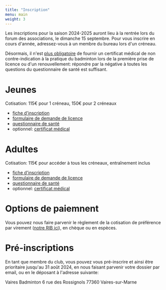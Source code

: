 ```yaml
---
title: "Inscription"
menu: main
weight: 3
---
```


Les inscriptions pour la saison 2024-2025 auront lieu à la rentrée lors du forum des associations, le dimanche 15 septembre. Pour vous inscrire en cours d'année, adressez-vous à un membre du bureau lors d'un créneau.

Désormais, il n'est <a href="https://www.ffbad.org/actualites/actualites/2024/prise-de-licence-suppression-de-la-fourniture-obligatoire-du-certificat-medical" target="_blank">plus obligatoire</a> de fournir un certificat médical de non contre-indication à la pratique du badminton lors de la première prise de licence ou d'un renouvellement: répondre par la négative à toutes les questions du questionnaire de santé est suffisant.


# Jeunes

Cotisation: 115€ pour 1 créneau, 150€ pour 2 créneaux

- <a href="/files/inscription_jeunes_2024.pdf" target="_blank">fiche d'inscription</a>
- <a href="https://frontwebservice.ffbad.org/api/documents/visit/2336" target="_blank">formulaire de demande de licence</a>
- <a href="https://echange.ffbad.org/index.php/s/fLDrPAzzi3pmNbw#pdfviewer" target="_blank">questionnaire de santé</a>
- optionnel: <a href="https://gdb.ffbad.org/2024-2025/Src/GDB-02/GUI02.01F01_PSO_CertificatDeNonContre-Indication_Form.pdf" target="_blank">certificat médical</a>

# Adultes

Cotisation: 115€ pour accéder à tous les créneaux, entraînement inclus

- <a href="/files/inscription_adultes_2024.pdf" target="_blank">fiche d'inscription</a>
- <a href="https://frontwebservice.ffbad.org/api/documents/visit/2335" target="_blank">formulaire de demande de licence</a>
- <a href="https://echange.ffbad.org/index.php/s/gwxR3oAB8JMWQnc#pdfviewer" target="_blank">questionnaire de santé</a>
- optionnel: <a href="https://gdb.ffbad.org/2024-2025/Src/GDB-02/GUI02.01F01_PSO_CertificatDeNonContre-Indication_Form.pdf" target="_blank">certificat médical</a>

# Options de paiemnent

Vous pouvez nous faire parvenir le règlement de la cotisation de préférence par virement (<a href="/files/rib.pdf" target="_blank">notre RIB ici</a>), en chèque ou en espèces.

# Pré-inscriptions

En tant que membre du club, vous pouvez vous pré-inscrire et ainsi être prioritaire jusqu'au 31 août 2024, en nous faisant parvenir votre dossier par email, ou en le déposant à l'adresse suivante:

Vaires Badminton
6 rue des Rossignols
77360 Vaires-sur-Marne
